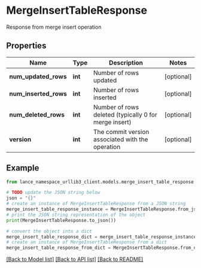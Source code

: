# MergeInsertTableResponse

Response from merge insert operation

## Properties

Name | Type | Description | Notes
------------ | ------------- | ------------- | -------------
**num_updated_rows** | **int** | Number of rows updated | [optional] 
**num_inserted_rows** | **int** | Number of rows inserted | [optional] 
**num_deleted_rows** | **int** | Number of rows deleted (typically 0 for merge insert) | [optional] 
**version** | **int** | The commit version associated with the operation | [optional] 

## Example

```python
from lance_namespace_urllib3_client.models.merge_insert_table_response import MergeInsertTableResponse

# TODO update the JSON string below
json = "{}"
# create an instance of MergeInsertTableResponse from a JSON string
merge_insert_table_response_instance = MergeInsertTableResponse.from_json(json)
# print the JSON string representation of the object
print(MergeInsertTableResponse.to_json())

# convert the object into a dict
merge_insert_table_response_dict = merge_insert_table_response_instance.to_dict()
# create an instance of MergeInsertTableResponse from a dict
merge_insert_table_response_from_dict = MergeInsertTableResponse.from_dict(merge_insert_table_response_dict)
```
[[Back to Model list]](../README.md#documentation-for-models) [[Back to API list]](../README.md#documentation-for-api-endpoints) [[Back to README]](../README.md)


